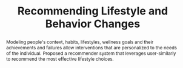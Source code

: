 ---
title: Recommending Lifestyle and Behavior Changes
category: academic
featured: true
thumbnail: "/images/pcbc/Computadoras_y_Obesidad.jpg"
alias: /work/recommend-lifestyle/
metadata_only: true
tags: HCI, UbiComp, Health
abstract:
|
   Modeling people's context, habits, lifestyles, wellness goals and their achievements and failures allow interventions that are personalized to the needs of the individual. Proposed a recommender system that leverages user-similariy to recommend the most effective lifestyle choices.
bullets:
|
    - [[CHI'14 Workshop Paper]](/files/CHI14_workshop_lifestyle_recommendation_study_CR.pdf)
---